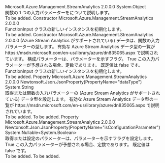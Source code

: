 <Type Name="FunctionInput" FullName="Microsoft.Azure.Management.StreamAnalytics.Models.FunctionInput">
  <TypeSignature Language="C#" Value="public class FunctionInput" />
  <TypeSignature Language="ILAsm" Value=".class public auto ansi beforefieldinit FunctionInput extends System.Object" />
  <TypeSignature Language="DocId" Value="T:Microsoft.Azure.Management.StreamAnalytics.Models.FunctionInput" />
  <TypeSignature Language="VB.NET" Value="Public Class FunctionInput" />
  <TypeSignature Language="F#" Value="type FunctionInput = class" />
  <AssemblyInfo>
    <AssemblyName>Microsoft.Azure.Management.StreamAnalytics</AssemblyName>
    <AssemblyVersion>2.0.0.0</AssemblyVersion>
  </AssemblyInfo>
  <Base>
    <BaseTypeName>System.Object</BaseTypeName>
  </Base>
  <Interfaces />
  <Docs>
    <summary>
            関数の 1 つの入力パラメーターをについて説明します。
            </summary>
    <remarks>To be added.</remarks>
  </Docs>
  <Members>
    <Member MemberName=".ctor">
      <MemberSignature Language="C#" Value="public FunctionInput ();" />
      <MemberSignature Language="ILAsm" Value=".method public hidebysig specialname rtspecialname instance void .ctor() cil managed" />
      <MemberSignature Language="DocId" Value="M:Microsoft.Azure.Management.StreamAnalytics.Models.FunctionInput.#ctor" />
      <MemberSignature Language="VB.NET" Value="Public Sub New ()" />
      <MemberType>Constructor</MemberType>
      <AssemblyInfo>
        <AssemblyName>Microsoft.Azure.Management.StreamAnalytics</AssemblyName>
        <AssemblyVersion>2.0.0.0</AssemblyVersion>
      </AssemblyInfo>
      <Parameters />
      <Docs>
        <summary>
            FunctionInput クラスの新しいインスタンスを初期化します。
            </summary>
        <remarks>To be added.</remarks>
      </Docs>
    </Member>
    <Member MemberName=".ctor">
      <MemberSignature Language="C#" Value="public FunctionInput (string dataType = null, Nullable&lt;bool&gt; isConfigurationParameter = null);" />
      <MemberSignature Language="ILAsm" Value=".method public hidebysig specialname rtspecialname instance void .ctor(string dataType, valuetype System.Nullable`1&lt;bool&gt; isConfigurationParameter) cil managed" />
      <MemberSignature Language="DocId" Value="M:Microsoft.Azure.Management.StreamAnalytics.Models.FunctionInput.#ctor(System.String,System.Nullable{System.Boolean})" />
      <MemberSignature Language="VB.NET" Value="Public Sub New (Optional dataType As String = null, Optional isConfigurationParameter As Nullable(Of Boolean) = null)" />
      <MemberSignature Language="F#" Value="new Microsoft.Azure.Management.StreamAnalytics.Models.FunctionInput : string * Nullable&lt;bool&gt; -&gt; Microsoft.Azure.Management.StreamAnalytics.Models.FunctionInput" Usage="new Microsoft.Azure.Management.StreamAnalytics.Models.FunctionInput (dataType, isConfigurationParameter)" />
      <MemberType>Constructor</MemberType>
      <AssemblyInfo>
        <AssemblyName>Microsoft.Azure.Management.StreamAnalytics</AssemblyName>
        <AssemblyVersion>2.0.0.0</AssemblyVersion>
      </AssemblyInfo>
      <Parameters>
        <Parameter Name="dataType" Type="System.String" />
        <Parameter Name="isConfigurationParameter" Type="System.Nullable&lt;System.Boolean&gt;" />
      </Parameters>
      <Docs>
        <param name="dataType">(Azure Stream Analytics がサポートされている) データは、関数の入力パラメーターの型します。 有効な Azure Stream Analytics データ型の一覧が https://msdn.microsoft.com/en-us/library/azure/dn835065.aspx で説明されています。</param>
        <param name="isConfigurationParameter">構成パラメーターは、パラメーターを示すフラグ。 True この入力パラメーターが予想される場合、定数であります。 既定値は false です。</param>
        <summary>
            FunctionInput クラスの新しいインスタンスを初期化します。
            </summary>
        <remarks>To be added.</remarks>
      </Docs>
    </Member>
    <Member MemberName="DataType">
      <MemberSignature Language="C#" Value="public string DataType { get; set; }" />
      <MemberSignature Language="ILAsm" Value=".property instance string DataType" />
      <MemberSignature Language="DocId" Value="P:Microsoft.Azure.Management.StreamAnalytics.Models.FunctionInput.DataType" />
      <MemberSignature Language="VB.NET" Value="Public Property DataType As String" />
      <MemberSignature Language="F#" Value="member this.DataType : string with get, set" Usage="Microsoft.Azure.Management.StreamAnalytics.Models.FunctionInput.DataType" />
      <MemberType>Property</MemberType>
      <AssemblyInfo>
        <AssemblyName>Microsoft.Azure.Management.StreamAnalytics</AssemblyName>
        <AssemblyVersion>2.0.0.0</AssemblyVersion>
      </AssemblyInfo>
      <Attributes>
        <Attribute>
          <AttributeName>Newtonsoft.Json.JsonProperty(PropertyName="dataType")</AttributeName>
        </Attribute>
      </Attributes>
      <ReturnValue>
        <ReturnType>System.String</ReturnType>
      </ReturnValue>
      <Docs>
        <summary>
            取得または関数の入力パラメーターの (Azure Stream Analytics がサポートされている) データ型を設定します。 有効な Azure Stream Analytics データ型の一覧が https://msdn.microsoft.com/en-us/library/azure/dn835065.aspx で説明されています。
            </summary>
        <value>To be added.</value>
        <remarks>To be added.</remarks>
      </Docs>
    </Member>
    <Member MemberName="IsConfigurationParameter">
      <MemberSignature Language="C#" Value="public Nullable&lt;bool&gt; IsConfigurationParameter { get; set; }" />
      <MemberSignature Language="ILAsm" Value=".property instance valuetype System.Nullable`1&lt;bool&gt; IsConfigurationParameter" />
      <MemberSignature Language="DocId" Value="P:Microsoft.Azure.Management.StreamAnalytics.Models.FunctionInput.IsConfigurationParameter" />
      <MemberSignature Language="VB.NET" Value="Public Property IsConfigurationParameter As Nullable(Of Boolean)" />
      <MemberSignature Language="F#" Value="member this.IsConfigurationParameter : Nullable&lt;bool&gt; with get, set" Usage="Microsoft.Azure.Management.StreamAnalytics.Models.FunctionInput.IsConfigurationParameter" />
      <MemberType>Property</MemberType>
      <AssemblyInfo>
        <AssemblyName>Microsoft.Azure.Management.StreamAnalytics</AssemblyName>
        <AssemblyVersion>2.0.0.0</AssemblyVersion>
      </AssemblyInfo>
      <Attributes>
        <Attribute>
          <AttributeName>Newtonsoft.Json.JsonProperty(PropertyName="isConfigurationParameter")</AttributeName>
        </Attribute>
      </Attributes>
      <ReturnValue>
        <ReturnType>System.Nullable&lt;System.Boolean&gt;</ReturnType>
      </ReturnValue>
      <Docs>
        <summary>
            取得または設定のパラメーターは、パラメーターを示すフラグを設定します。 True この入力パラメーターが予想される場合、定数であります。 既定値は false です。
            </summary>
        <value>To be added.</value>
        <remarks>To be added.</remarks>
      </Docs>
    </Member>
  </Members>
</Type>
